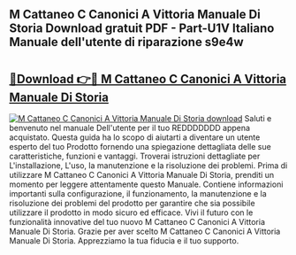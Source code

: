 ## M Cattaneo C Canonici A Vittoria Manuale Di Storia Download gratuit PDF - Part-U1V Italiano Manuale dell'utente di riparazione s9e4w

# <h2><a href="http://dfcubh.blite.top/?on=M+Cattaneo+C+Canonici+A+Vittoria+Manuale+Di+Storia">🔗Download 👉🔴 M Cattaneo C Canonici A Vittoria Manuale Di Storia</a></h2>

[![M Cattaneo C Canonici A Vittoria Manuale Di Storia download](https://i.imgur.com/lujVjoI.png)](http://dfcubh.blite.top/?on=M+Cattaneo+C+Canonici+A+Vittoria+Manuale+Di+Storia)
Saluti e benvenuto nel manuale Dell'utente per il tuo REDDDDDDD appena acquistato. Questa guida ha lo scopo di aiutarti a diventare un utente esperto del tuo Prodotto fornendo una spiegazione dettagliata delle sue caratteristiche, funzioni e vantaggi. Troverai istruzioni dettagliate per L'installazione, L'uso, la manutenzione e la risoluzione dei problemi. Prima di utilizzare M Cattaneo C Canonici A Vittoria Manuale Di Storia, prenditi un momento per leggere attentamente questo Manuale. Contiene informazioni importanti sulla configurazione, il funzionamento, la manutenzione e la risoluzione dei problemi del prodotto per garantire che sia possibile utilizzare il prodotto in modo sicuro ed efficace. Vivi il futuro con le funzionalità innovative del tuo nuovo M Cattaneo C Canonici A Vittoria Manuale Di Storia. Grazie per aver scelto M Cattaneo C Canonici A Vittoria Manuale Di Storia. Apprezziamo la tua fiducia e il tuo supporto.
